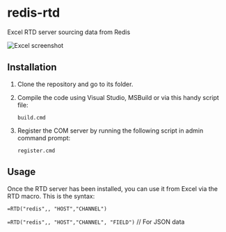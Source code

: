 # redis-rtd
Excel RTD server sourcing data from Redis

![Excel screenshot](doc/ice_video_20180709-212403.gif.png)


## Installation
1. Clone the repository and go to its folder.
2. Compile the code using Visual Studio, MSBuild or via this handy script file:

   `build.cmd`


3. Register the COM server by running the following script in admin command prompt:
   
   `register.cmd`

## Usage

Once the RTD server has been installed, you can use it from Excel via the RTD macro.
This is the syntax:

`=RTD("redis",, "HOST","CHANNEL")`

`=RTD("redis",, "HOST","CHANNEL", "FIELD")`   // For JSON data



